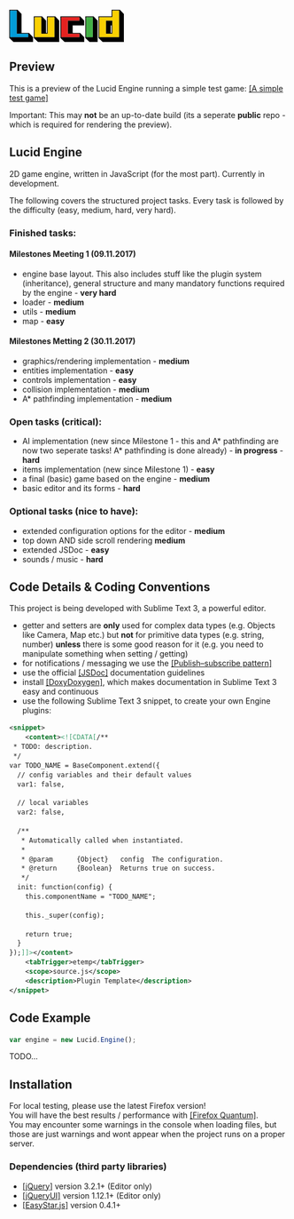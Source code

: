 ![Lucid Logo](/assets/lucid_logo_small.jpg?raw=true "Lucid Logo")

## Preview
This is a preview of the Lucid Engine running a simple test game:
[[A simple test game]](https://htmlpreview.github.io/?https://github.com/OxiAction/Lucid-Engine/master/demo/game/game.html)

Important: This may **not** be an up-to-date build (its a seperate **public** repo - which is required for rendering the preview).

## Lucid Engine
2D game engine, written in JavaScript (for the most part). Currently in development.

The following covers the structured project tasks. Every task is followed by the difficulty (easy, medium, hard, very hard).

### Finished tasks:

#### Milestones Meeting 1 (09.11.2017)

* engine base layout. This also includes stuff like the plugin system (inheritance), general structure and many mandatory functions required by the engine - **very hard**
* loader - **medium**
* utils - **medium**
* map - **easy**

#### Milestones Metting 2 (30.11.2017)

* graphics/rendering implementation - **medium**
* entities implementation - **easy**
* controls implementation - **easy**
* collision implementation - **medium**
* A* pathfinding implementation - **medium**

### Open tasks (**critical**):

* AI implementation (new since Milestone 1 - this and A* pathfinding are now two seperate tasks! A* pathfinding is done already) - **in progress** - **hard**
* items implementation (new since Milestone 1) - **easy**
* a final (basic) game based on the engine - **medium**
* basic editor and its forms - **hard**

### Optional tasks (nice to have):

* extended configuration options for the editor - **medium**
* top down AND side scroll rendering **medium**
* extended JSDoc - **easy**
* sounds / music - **hard**

## Code Details & Coding Conventions
This project is being developed with Sublime Text 3, a powerful editor.

* getter and setters are **only** used for complex data types (e.g. Objects like Camera, Map etc.) but **not** for primitive data types (e.g. string, number) **unless** there is some good reason for it (e.g. you need to manipulate something when setting / getting)
* for notifications / messaging we use the [[Publish–subscribe pattern]](https://en.wikipedia.org/wiki/Publish%E2%80%93subscribe_pattern)
* use the official [[JSDoc]](http://usejsdoc.org/) documentation guidelines
* install [[DoxyDoxygen]](https://github.com/20Tauri/DoxyDoxygen), which makes documentation in Sublime Text 3 easy and continuous
* use the following Sublime Text 3 snippet, to create your own Engine plugins:
```xml
<snippet>
    <content><![CDATA[/**
 * TODO: description.
 */
var TODO_NAME = BaseComponent.extend({
  // config variables and their default values
  var1: false,

  // local variables
  var2: false,
  
  /**
   * Automatically called when instantiated.
   *
   * @param      {Object}   config  The configuration.
   * @return     {Boolean}  Returns true on success.
   */
  init: function(config) {
    this.componentName = "TODO_NAME";

    this._super(config);

    return true;
  }
});]]></content>
    <tabTrigger>etemp</tabTrigger>
    <scope>source.js</scope>
    <description>Plugin Template</description>
</snippet>
```

## Code Example
```javascript
var engine = new Lucid.Engine();
```

TODO...

## Installation
For local testing, please use the latest Firefox version!<br />
You will have the best results / performance with [[Firefox Quantum]](https://www.mozilla.org/en-US/firefox/).<br />
You may encounter some warnings in the console when loading files, but those are just warnings and wont appear when the project runs on a proper server.

### Dependencies (third party libraries)

* [[jQuery]](https://jquery.com/) version 3.2.1+ (Editor only)
* [[jQueryUI]](https://jqueryui.com/) version 1.12.1+ (Editor only)
* [[EasyStar.js]](http://easystarjs.com/) version 0.4.1+